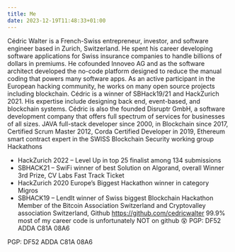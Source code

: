 ```yaml
---
title: Me
date: 2023-12-19T11:48:33+01:00
---
```


Cédric Walter is a French-Swiss entrepreneur, investor, and software engineer based in Zurich, Switzerland. He spent his career developing software applications for Swiss insurance companies to handle billions of dollars in premiums. He cofounded Innoveo AG and as the software architect developed the no-code platform designed to reduce the manual coding that powers many software apps. As an active participant in the European hacking community, he works on many open source projects including blockchain. Cédric is a winner of SBHack19/21 and HackZurich 2021. His expertise include designing back end, event-based, and blockchain systems. Cédric is also the founded Disruptr GmbH, a software development company that offers full spectrum of services for businesses of all sizes.
JAVA full-stack developer since 2000, in Blockchain since 2017, Certified Scrum Master 2012, Corda Certified Developer in 2019, Ethereum smart contract expert in the SWISS Blockchain Security working group
Hackathons
* HackZurich 2022 – Level Up in top 25 finalist among 134 submissions
* SBHACK21 – SwiFi winner of best Solution on Algorand, overall Winner 3rd Prize, CV Labs Fast Track Ticket
* HackZurich 2020 Europe’s Biggest Hackathon winner in category Migros
* SBHACK19 – LendIt winner of Swiss biggest Blockchain Hackathon
Member of the Bitcoin Association Switzerland and Cryptovalley association Switzerland,
Github https://github.com/cedricwalter 99.9% most of my career code is unfortunately NOT on github 😵
PGP: DF52 ADDA C81A 08A6


PGP: DF52 ADDA C81A 08A6
